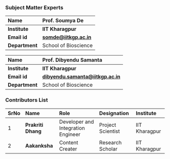 
### Subject Matter Experts

<b>Name  | <b> Prof. Soumya De 
:--|:--|
<b> Institute | <b>  IIT Kharagpur
<b> Email id|     <b>  somde@iitkgp.ac.in
<b> Department |  School of Bioscience

<b>Name  | <b>  Prof. Dibyendu Samanta 
:--|:--|
<b> Institute | <b>  IIT Kharagpur
<b> Email id|     <b>  dibyendu.samanta@iitkgp.ac.in
<b> Department |  School of Bioscience

### Contributors List
SrNo | Name |  Role | Designation | Institute| 
:--|:--|:--|:--|:--|
1 | **Prakriti Dhang** | Developer and Integration Engineer | Project Scientist |  IIT Kharagpur |
2 | **Aakanksha** |  Content Creater |Research Scholar |  IIT Kharagpur |



